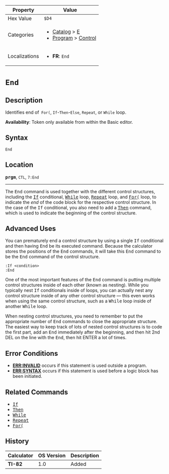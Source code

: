 | Property      | Value |
|---------------|-------|
| Hex Value     | `$D4`|
| Categories    | <ul><li>[Catalog](<../categories/Catalog.md>) > [E](<../categories/Catalog.md#E>)</li><li>[Program](<../categories/Program.md>) > [Control](<../categories/Program.md#Control>)</li></ul> |
| Localizations | <ul><li><b>FR</b>: `End`</li></ul> |

# `End`

## Description
Identifies end of` For(`, `If`-`Then`-`Else`, `Repeat`, or `While` loop.


<b>Availability</b>: Token only available from within the Basic editor.

## Syntax
`End`

## Location
<tt><kbd><b>prgm</b></kbd></tt>, `CTL`, `7:End`
<hr>

The <tt>End</tt> command is used together with the different control structures, including the <tt><a href="/if">If</a></tt> conditional, <tt><a href="/while">While</a></tt> loop, <tt><a href="/repeat">Repeat</a></tt> loop, and <tt><a href="/for">For(</a></tt> loop, to indicate the _end_ of the code block for the respective control structure. In the case of the <tt>If</tt> conditional, you also need to add a <tt><a href="/if">Then</a></tt> command, which is used to indicate the beginning of the control structure.

## Advanced Uses

You can prematurely end a control structure by using a single <tt>If</tt> conditional and then having <tt>End</tt> be its executed command. Because the calculator stores the positions of the <tt>End</tt> commands, it will take this <tt>End</tt> command to be the <tt>End</tt> command of the control structure.

```ti-basic
:If <condition>
:End
```

One of the most important features of the <tt>End</tt> command is putting multiple control structures inside of each other (known as nesting). While you typically nest <tt>If</tt> conditionals inside of loops, you can actually nest any control structure inside of any other control structure — this even works when using the same control structure, such as a <tt>While</tt> loop inside of another <tt>While</tt> loop.

When nesting control structures, you need to remember to put the appropriate number of <tt>End</tt> commands to close the appropriate structure. The easiest way to keep track of lots of nested control structures is to code the first part, add an <tt>End</tt> immediately after the beginning, and then hit 2nd DEL on the line with the <tt>End</tt>, then hit ENTER a lot of times.

## Error Conditions

*   **[ERR:INVALID](/errors#invalid)** occurs if this statement is used outside a program.
*   **[ERR:SYNTAX](/errors#invalid)** occurs if this statement is used before a logic block has been initiated.

## Related Commands

*   <tt><a href="/if">If</a></tt>
*   <tt><a href="/then">Then</a></tt>
*   <tt><a href="/while">While</a></tt>
*   <tt><a href="/repeat">Repeat</a></tt>
*   <tt><a href="/for">For(</a></tt>

## History
| Calculator | OS Version | Description |
|------------|------------|-------------|
| <b>TI-82</b> | 1.0 | Added |


